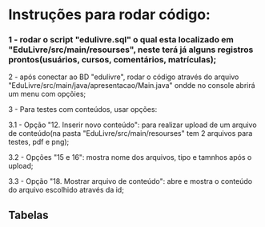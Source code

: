 # Instruções para rodar código:

### 1 - rodar o script "edulivre.sql" o qual esta localizado em "EduLivre/src/main/resourses", neste terá já alguns registros prontos(usuários, cursos, comentários, matrículas);

2 - após conectar ao BD "edulivre", rodar o código através do arquivo "EduLivre/src/main/java/apresentacao/Main.java" ondde no console abrirá um menu com opçõies;

3 - Para testes com conteúdos, usar opções: 

  3.1 - Opção "12. Inserir novo conteúdo": para realizar upload de um arquivo de conteúdo(na pasta "EduLivre/src/main/resourses" tem 2 arquivos para testes, pdf e png);
  
  3.2 - Opções "15 e 16": mostra nome dos arquivos, tipo e tamnhos após o upload;
  
  3.3 - Opção "18. Mostrar arquivo de conteúdo": abre e mostra o conteúdo do arquivo escolhido através da id;

  ## Tabelas
